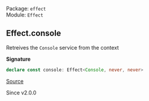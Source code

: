 Package: `effect`<br />
Module: `Effect`<br />

## Effect.console

Retreives the `Console` service from the context

**Signature**

```ts
declare const console: Effect<Console, never, never>
```

[Source](https://github.com/Effect-TS/effect/tree/main/packages/effect/src/Effect.ts#L6640)

Since v2.0.0